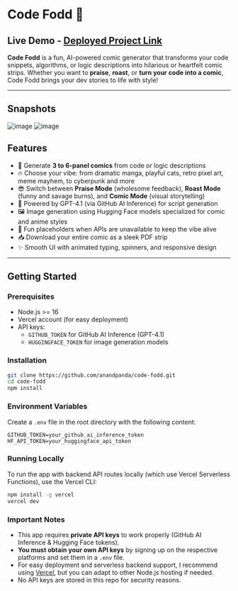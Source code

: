 # Code Fodd 🚀

## Live Demo - [Deployed Project Link](https://code-fodd.vercel.app/)

**Code Fodd** is a fun, AI-powered comic generator that transforms your code snippets, algorithms, or logic descriptions into hilarious or heartfelt comic strips. Whether you want to **praise**, **roast**, or **turn your code into a comic**, Code Fodd brings your dev stories to life with style!

---

## Snapshots
![image](https://github.com/user-attachments/assets/c6f118fc-392d-4926-a051-9bfa8b777c9c)
![image](https://github.com/user-attachments/assets/a9618fb0-72e2-4b63-aa1c-1a7a7431564b)


## Features

- 🎨 Generate **3 to 6-panel comics** from code or logic descriptions  
- 🔥 Choose your vibe: from dramatic manga, playful cats, retro pixel art, meme mayhem, to cyberpunk and more  
- 😎 Switch between **Praise Mode** (wholesome feedback), **Roast Mode** (funny and savage burns), and **Comic Mode** (visual storytelling)  
- 🤖 Powered by GPT-4.1 (via GitHub AI Inference) for script generation  
- 🖼️ Image generation using Hugging Face models specialized for comic and anime styles  
- 🎉 Fun placeholders when APIs are unavailable to keep the vibe alive  
- 📥 Download your entire comic as a sleek PDF strip  
- ✨ Smooth UI with animated typing, spinners, and responsive design  

---

## Getting Started

### Prerequisites

- Node.js >= 16  
- Vercel account (for easy deployment)  
- API keys:  
  - `GITHUB_TOKEN` for GitHub AI Inference (GPT-4.1)  
  - `HUGGINGFACE_TOKEN` for image generation models  

### Installation

```bash
git clone https://github.com/anandpanda/code-fodd.git
cd code-fodd
npm install
```

### Environment Variables

Create a `.env` file in the root directory with the following content:

```env
GITHUB_TOKEN=your_github_ai_inference_token
HF_API_TOKEN=your_huggingface_api_token
```

### Running Locally

To run the app with backend API routes locally (which use Vercel Serverless Functions), use the Vercel CLI:

```bash
npm install -g vercel
vercel dev
```

### Important Notes

- This app requires **private API keys** to work properly (GitHub AI Inference & Hugging Face tokens).  
- **You must obtain your own API keys** by signing up on the respective platforms and set them in a `.env` file.  
- For easy deployment and serverless backend support, I recommend using [Vercel](https://vercel.com/), but you can adapt to other Node.js hosting if needed.  
- No API keys are stored in this repo for security reasons. 
